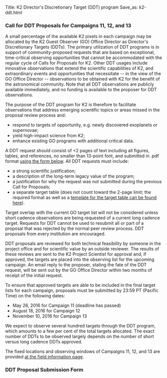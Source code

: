 Title: K2 Director's Discretionary Target (DDT) program
Save_as: k2-ddt.html


### Call for DDT Proposals for Campaigns 11, 12, and 13

A small percentage of the available K2 pixels in each campaign may be allocated by the K2 Guest Observer (GO) Office Director as Director's Discretionary Targets (DDTs).  The primary utilization of DDT programs is in support of community-proposed requests that are based on exceptional, time-critical observing opportunities that cannot be accommodated with the regular cycle of Calls for Proposals for K2. Other DDT usages include innovative observations that extend the scientific capabilities of K2, and extraordinary events and opportunities that necessitate -- in the view of the GO Office Director -- observations to be obtained with K2 for the benefit of the astronomical community.  Note that all DDT observations are publicly available immediately, and no funding is available to the proposer for DDT observations. 

The purpose of the DDT program for K2 is therefore to facilitate observations that address emerging scientific topics or areas missed in the proposal review process and:

* respond to targets of opportunity, e.g. newly discovered exoplanets or supernovae;
* yield high-impact science from K2;
* enhance existing GO programs with additional critical data.

A DDT request should consist of <2 pages of text including all figures, tables, and references, no smaller than 13-point font, and submitted in .pdf format [using the form below](#submissionform).  All DDT requests must include:

* a strong scientific justification;
* a description of the long-term legacy value of the program;
* a justification for why the request was not submitted during the previous Call for Proposals;
* a separate target table (does not count toward the 2-page limit; the required format as well as a [template for the target table can be found here](http://keplerscience.arc.nasa.gov/k2-proposing-targets.html#target-table)).

Target overlap with the current GO target list will not be considered unless short cadence observations are being requested of a current long cadence target. Requests for DDT cannot be used to resubmit all or part of a proposal that was rejected by the normal peer review process. DDT proposals from every institution are encouraged.

DDT proposals are reviewed for both technical feasibility by someone in the project office and for scientific value by an outside reviewer.  The results of these reviews are sent to the K2 Project Scientist for approval and, if approved, the targets are placed into the observing list for the upcoming campaign.  An email reply to the proposer, stating the fate of the DDT request, will be sent out by the GO Office Director within two months of receipt of the initial request.

To ensure that approved targets are able to be included in the final target lists for each campaign, proposals must be submitted by 23:59 PT (Pacific Time) on the following dates:

* May 26, 2016 for Campaign 11 (deadline has passed)
* August 18, 2016 for Campaign 12
* November 10, 2016 for Campaign 13
 
We expect to observe several hundred targets through the DDT program, which amounts to a few per cent of the total targets allocated. The exact number of DDTs to be observed largely depends on the number of short versus long cadence DDTs approved. 

The fixed locations and observing windows of Campaigns 11, 12, and 13 are provided [at the field information page](k2-fields.html). 



 
### DDT Proposal Submission Form 
<a name="submissionform"></a>

<script type="text/javascript" src="http://form.jotform.us/jsform/52528572176158"></script>





